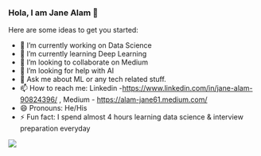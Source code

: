 ### Hola, I am Jane Alam 👋


Here are some ideas to get you started:

- 🔭 I’m currently working on Data Science 
- 🌱 I’m currently learning Deep Learning
- 👯 I’m looking to collaborate on Medium
- 🤔 I’m looking for help with AI
- 💬 Ask me about ML or any tech related stuff.
- 📫 How to reach me: Linkedin -https://www.linkedin.com/in/jane-alam-90824396/ , Medium - https://alam-jane61.medium.com/
- 😄 Pronouns: He/His
- ⚡ Fun fact: I spend almost 4 hours learning data science & interview preparation everyday

<img src="https://github-readme-stats.vercel.app/api?username=alamjane&&show_icons=true&title_color=ffffff&icon_color=bb2acf&text_color=daf7dc&bg_color=191919">
